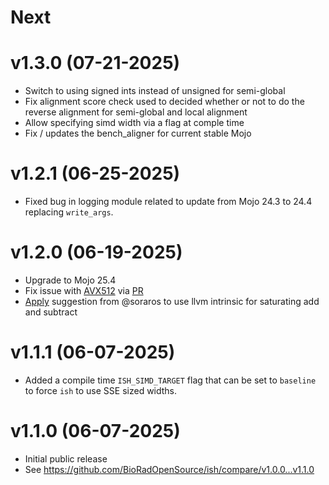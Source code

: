 
# Next

# v1.3.0 (07-21-2025)

- Switch to using signed ints instead of unsigned for semi-global
- Fix alignment score check used to decided whether or not to do the reverse alignment for semi-global and local alignment
- Allow specifying simd width via a flag at comple time
- Fix / updates the bench_aligner for current stable Mojo

# v1.2.1 (06-25-2025)

- Fixed bug in logging module related to update from Mojo 24.3 to 24.4 replacing `write_args`.

# v1.2.0 (06-19-2025)

- Upgrade to Mojo 25.4
- Fix issue with [AVX512](https://github.com/BioRadOpenSource/ish/issues/50) via [PR](https://github.com/BioRadOpenSource/ish/pull/51) 
- [Apply](https://github.com/BioRadOpenSource/ish/pull/48) suggestion from @soraros to use llvm intrinsic for saturating add and subtract

# v1.1.1 (06-07-2025)

- Added a compile time `ISH_SIMD_TARGET` flag that can be set to `baseline` to
  force `ish` to use SSE sized widths.

# v1.1.0 (06-07-2025)

- Initial public release
- See https://github.com/BioRadOpenSource/ish/compare/v1.0.0...v1.1.0